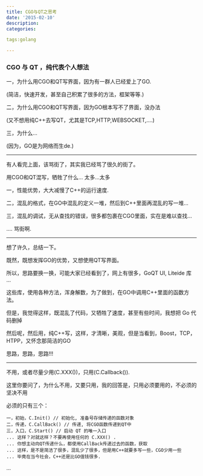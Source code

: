 ```yaml
---
title: CGO与QT之思考
date: '2015-02-10'
description:
categories:

tags:golang

---
```


### CGO 与 QT ，纯代表个人想法

>

一，为什么用CGO和QT写界面，因为有一群人已经爱上了GO.

(简洁，快速开发，甚至自己积累了很多的方法，框架等等.)

二，为什么用CGO和QT写界面，因为GO根本写不了界面，没办法

(又不想用纯C++去写QT，尤其是TCP,HTTP,WEBSOCKET,....)

三，为什么...

(因为，GO是为网络而生de.)

---

有人看完上面，该骂街了，其实我已经骂了很久的街了。

用CGO和QT混写，牺牲了什么... 太多...太多

一，性能优势，大大减慢了C++的运行速度.

二，混乱的格式，在GO中混乱的定义一堆，然后到C++里面再混乱的写一堆...

三，混乱的调试，无从查找的错误，很多都包裹在CGO里面，实在是难以查找...

.... 骂街啊.

---

想了许久，总结一下。

既然，既想发挥GO的优势，又想使用QT写界面。

所以，思路要换一换，可能大家已经看到了，网上有很多，GoQT UI, Liteide 库 ...

这些库，使用各种方法，浑身解数，为了做到，在GO中调用C++里面的函数方法。

但是，我觉得这样，既混乱了代码，又牺牲了速度，甚至有些时间，我想把 Go 代码删掉

然后呢，然后用，纯C++写，这样，才清晰，美观，但是当看到，Boost，TCP，HTPP，又怀念那简洁的GO

思路，思路，思路!!!

---

不用，或者尽量少用(C.XXX())，只用(C.Callback()).

这里你要问了，为什么不用，又要只用，我的回答是，只用必须要用的，不必须的坚决不用

必须的只有三个：

	一，初始，C.Init() // 初始化, 准备号存储传递的函数对象
	二，传递，C.CallBack() // 传递, 将CGO函数传递到QT中
	三，入口，C.Start() // 启动 QT 的唯一入口
	... 这样？对就这样？不要再使用任何的 C.XXX() .
	... 你想主动向QT传递什么，都使用CallBack传递过去的函数，获取
	... 这样，是不是简洁了很多，混乱少了很多，但是用C++就要多写一些，CGO少用一些
	... 毕竟在当今社会，C++还是比GO值钱很多.

...


